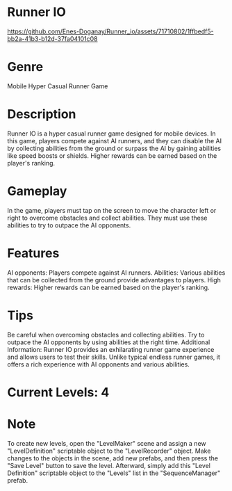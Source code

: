 # Runner IO

https://github.com/Enes-Doganay/Runner_io/assets/71710802/1ffbedf5-bb2a-41b3-b12d-37fa04101c08

# Genre 
Mobile Hyper Casual Runner Game

# Description
Runner IO is a hyper casual runner game designed for mobile devices. In this game, players compete against AI runners, and they can disable the AI by collecting abilities from the ground or surpass the AI by gaining abilities like speed boosts or shields. Higher rewards can be earned based on the player's ranking.

# Gameplay
In the game, players must tap on the screen to move the character left or right to overcome obstacles and collect abilities. They must use these abilities to try to outpace the AI opponents.

# Features

AI opponents: Players compete against AI runners.
Abilities: Various abilities that can be collected from the ground provide advantages to players.
High rewards: Higher rewards can be earned based on the player's ranking.

# Tips

Be careful when overcoming obstacles and collecting abilities.
Try to outpace the AI opponents by using abilities at the right time.
Additional Information:
Runner IO provides an exhilarating runner game experience and allows users to test their skills. Unlike typical endless runner games, it offers a rich experience with AI opponents and various abilities.

# Current Levels: 4

# Note
To create new levels, open the "LevelMaker" scene and assign a new "LevelDefinition" scriptable object to the "LevelRecorder" object. Make changes to the objects in the scene, add new prefabs, and then press the "Save Level" button to save the level. Afterward, simply add this "Level Definition" scriptable object to the "Levels" list in the "SequenceManager" prefab.
